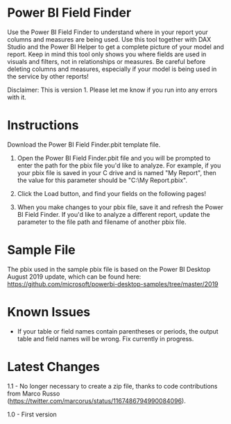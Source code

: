 # Power BI Field Finder

Use the Power BI Field Finder to understand where in your report your columns and measures are being used.  Use this tool together with DAX Studio and the Power BI Helper to get a complete picture of your model and report.  Keep in mind this tool only shows you where fields are used in visuals and filters, not in relationships or measures.  Be careful before deleting columns and measures, especially if your model is being used in the service by other reports!

Disclaimer:  This is version 1.  Please let me know if you run into any errors with it.

# Instructions
Download the Power BI Field Finder.pbit template file.  

1.  Open the Power BI Field Finder.pbit file and you will be prompted to enter the path for the pbix file you'd like to analyze.  For example, if you your pbix file is saved in your C drive and is named "My Report", then the value for this parameter should be "C:\My Report.pbix".

2.  Click the Load button, and find your fields on the following pages!

3.  When you make changes to your pbix file, save it and refresh the Power BI Field Finder.  If you'd like to analyze a different report, update the parameter to the file path and filename of another pbix file.

# Sample File
The pbix used in the sample pbix file is based on the Power BI Desktop August 2019 update, which can be found here: https://github.com/microsoft/powerbi-desktop-samples/tree/master/2019

# Known Issues
- If your table or field names contain parentheses or periods, the output table and field names will be wrong.  Fix currently in progress.

# Latest Changes
1.1 - No longer necessary to create a zip file, thanks to code contributions from Marco Russo (https://twitter.com/marcorus/status/1167486794990084096).

1.0 - First version

